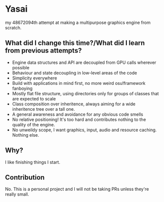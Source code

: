 # Yasai
my 48672094th attempt at making a multipurpose graphics engine from scratch.

## What did I change this time?/What did I learn from previous attempts?
- Engine data structures and API are decoupled from GPU calls wherever possible
- Behaviour and state decoupling in low-level areas of the code 
- Simplicity everywhere
- Build with applications in mind first, no more weird osu!framework fanboying
- Mostly flat file structure, using directories only for groups of classes that are expected to scale
- Class composition over inheritence, always aiming for a wide inheritence tree over a tall one.
- A general awareness and avoidance for any obvious code smells
- No relative positioning! It's too hard and contributes nothing to the quality of the engine.
- No unweildy scope, I want graphics, input, audio and resource caching. Nothing else.

## Why?
I like finishing things I start.

## Contribution
No. This is a personal project and I will not be taking PRs unless they're really small.


